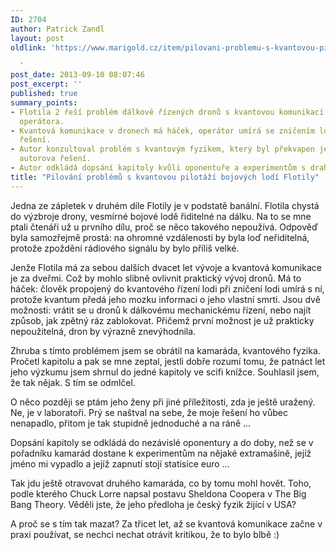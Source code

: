 ```yaml
---
ID: 2704
author: Patrick Zandl
layout: post
oldlink: 'https://www.marigold.cz/item/pilovani-problemu-s-kvantovou-pilotazi-bojovych-lodi-flotily

  '
post_date: 2013-09-10 08:07:46
post_excerpt: ''
published: true
summary_points:
- Flotila 2 řeší problém dálkově řízených dronů s kvantovou komunikací a rizikem úmrtí
  operátora.
- Kvantová komunikace v dronech má háček, operátor umírá se zničením lodi, což vyžaduje
  řešení.
- Autor konzultoval problém s kvantovým fyzikem, který byl překvapen jednoduchostí
  autorova řešení.
- Autor odkládá dopsání kapitoly kvůli oponentuře a experimentům s drahou extramašinou.
title: "Pilování problémů s kvantovou pilotáží bojových lodí Flotily"
---
```


<p> Jedna ze zápletek v druhém díle Flotily je v podstatě banální. Flotila chystá do výzbroje drony, vesmírné bojové lodě řiditelné na dálku. Na to se mne ptali čtenáři už u prvního dílu, proč se něco takového nepoužívá. Odpověď byla samozřejmě prostá: na ohromné vzdálenosti by byla loď neřiditelná, protože zpoždění rádiového signálu by bylo příliš velké.</p>


<p>Jenže Flotila má za sebou dalších dvacet let vývoje a kvantová komunikace je za dveřmi. Což by mohlo slibně ovlivnit praktický vývoj dronů. Má to háček: člověk propojený do kvantového řízení lodi při zničení lodi umírá s ní, protože kvantum předá jeho mozku informaci o jeho vlastní smrti. Jsou dvě možnosti: vrátit se u dronů k dálkovému mechanickému řízení, nebo najít způsob, jak zpětný ráz zablokovat. Přičemž první možnost je už prakticky nepoužitelná, dron by výrazně znevýhodnila.</p>


<p>Zhruba s tímto problémem jsem se obrátil na kamaráda, kvantového fyzika. Pročetl kapitolu a pak se mne zeptal, jestli dobře rozumí tomu, že patnáct let jeho výzkumu jsem shrnul do jedné kapitoly ve scifi knížce. Souhlasil jsem, že tak nějak. S tím se odmlčel.</p>


<p>O něco později se ptám jeho ženy při jiné příležitosti, zda je ještě uražený. Ne, je v laboratoři. Prý se naštval na sebe, že moje řešení ho vůbec nenapadlo, přitom je tak stupidně jednoduché a na ráně ... </p>


<p>Dopsání kapitoly se odkládá do nezávislé oponentury a do doby, než se v pořadníku kamarád dostane k experimentům na nějaké extramašině, jejíž jméno mi vypadlo a jejíž zapnutí stojí statisíce euro ...</p>


<p>Tak jdu ještě otravovat druhého kamaráda, co by tomu mohl hovět. Toho, podle kterého Chuck Lorre napsal postavu Sheldona Coopera v The Big Bang Theory. Věděli jste, že jeho předloha je český fyzik žijící v USA? </p>


<p>A proč se s tím tak mazat? Za třicet let, až se kvantová komunikace  začne v praxi používat, se nechci nechat otrávit kritikou, že to bylo blbě :)</p>